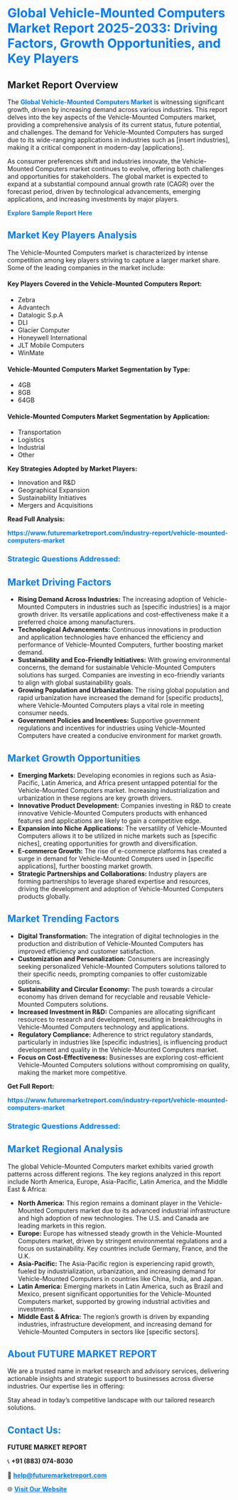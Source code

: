 <h1 style="color: #007BFF;">Global Vehicle-Mounted Computers Market Report 2025-2033: Driving Factors, Growth Opportunities, and Key Players</h1>

<section id="overview">
<h2>Market Report Overview</h2>
<p>The <a href="https://www.futuremarketreport.com/industry-report/vehicle-mounted-computers-market" style="color: #007BFF; text-decoration: none;"><strong>Global Vehicle-Mounted Computers Market</strong></a> is witnessing significant growth, driven by increasing demand across various industries. This report delves into the key aspects of the Vehicle-Mounted Computers market, providing a comprehensive analysis of its current status, future potential, and challenges. The demand for Vehicle-Mounted Computers has surged due to its wide-ranging applications in industries such as [insert industries], making it a critical component in modern-day [applications].</p>
<p>As consumer preferences shift and industries innovate, the Vehicle-Mounted Computers market continues to evolve, offering both challenges and opportunities for stakeholders. The global market is expected to expand at a substantial compound annual growth rate (CAGR) over the forecast period, driven by technological advancements, emerging applications, and increasing investments by major players.</p>
</section>

<section id="overview">
<p><a href="https://www.futuremarketreport.com/request-sample/reportId=92586" style="color: #007BFF; text-decoration: none;"><strong>Explore Sample Report Here</strong></a></p>
</section>

<section id="key-players">
<h2 style="color: #007BFF;">Market Key Players Analysis</h2>
<p>The Vehicle-Mounted Computers market is characterized by intense competition among key players striving to capture a larger market share. Some of the leading companies in the market include:</p>
<h4>Key Players Covered in the Vehicle-Mounted Computers Report:</h4>
<ul><li>Zebra</li><li>Advantech</li><li>Datalogic S.p.A</li><li>DLI</li><li>Glacier Computer</li><li>Honeywell International</li><li>JLT Mobile Computers</li><li>WinMate</li></ul>
<h4>Vehicle-Mounted Computers Market Segmentation by Type:</h4>
<ul><li>4GB</li><li>8GB</li><li>64GB</li></ul>

<h4>Vehicle-Mounted Computers Market Segmentation by Application:</h4>
<ul><li>Transportation</li><li>Logistics</li><li>Industrial</li><li>Other</li></ul>
<p><strong>Key Strategies Adopted by Market Players:</strong></p>
<ul>
<li>Innovation and R&D</li>
<li>Geographical Expansion</li>
<li>Sustainability Initiatives</li>
<li>Mergers and Acquisitions</li>
</ul>
</section>

<section>
<p><strong>Read Full Analysis: </strong></p><a href="https://www.futuremarketreport.com/industry-report/vehicle-mounted-computers-market" style="color: #007BFF; text-decoration: none;"><strong>https://www.futuremarketreport.com/industry-report/vehicle-mounted-computers-market</strong></a>
<h3 style="color: #007BFF;">Strategic Questions Addressed:</h3>
</section>

<section id="driving-factors">
<h2 style="color: #007BFF;">Market Driving Factors</h2>
<ul>
<li><strong>Rising Demand Across Industries:</strong> The increasing adoption of Vehicle-Mounted Computers in industries such as [specific industries] is a major growth driver. Its versatile applications and cost-effectiveness make it a preferred choice among manufacturers.</li>
<li><strong>Technological Advancements:</strong> Continuous innovations in production and application technologies have enhanced the efficiency and performance of Vehicle-Mounted Computers, further boosting market demand.</li>
<li><strong>Sustainability and Eco-Friendly Initiatives:</strong> With growing environmental concerns, the demand for sustainable Vehicle-Mounted Computers solutions has surged. Companies are investing in eco-friendly variants to align with global sustainability goals.</li>
<li><strong>Growing Population and Urbanization:</strong> The rising global population and rapid urbanization have increased the demand for [specific products], where Vehicle-Mounted Computers plays a vital role in meeting consumer needs.</li>
<li><strong>Government Policies and Incentives:</strong> Supportive government regulations and incentives for industries using Vehicle-Mounted Computers have created a conducive environment for market growth.</li>
</ul>
</section>

<section id="growth-opportunities">
<h2 style="color: #007BFF;">Market Growth Opportunities</h2>
<ul>
<li><strong>Emerging Markets:</strong> Developing economies in regions such as Asia-Pacific, Latin America, and Africa present untapped potential for the Vehicle-Mounted Computers market. Increasing industrialization and urbanization in these regions are key growth drivers.</li>
<li><strong>Innovative Product Development:</strong> Companies investing in R&D to create innovative Vehicle-Mounted Computers products with enhanced features and applications are likely to gain a competitive edge.</li>
<li><strong>Expansion into Niche Applications:</strong> The versatility of Vehicle-Mounted Computers allows it to be utilized in niche markets such as [specific niches], creating opportunities for growth and diversification.</li>
<li><strong>E-commerce Growth:</strong> The rise of e-commerce platforms has created a surge in demand for Vehicle-Mounted Computers used in [specific applications], further boosting market growth.</li>
<li><strong>Strategic Partnerships and Collaborations:</strong> Industry players are forming partnerships to leverage shared expertise and resources, driving the development and adoption of Vehicle-Mounted Computers products globally.</li>
</ul>
</section>

<section id="trending-factors">
<h2 style="color: #007BFF;">Market Trending Factors</h2>
<ul>
<li><strong>Digital Transformation:</strong> The integration of digital technologies in the production and distribution of Vehicle-Mounted Computers has improved efficiency and customer satisfaction.</li>
<li><strong>Customization and Personalization:</strong> Consumers are increasingly seeking personalized Vehicle-Mounted Computers solutions tailored to their specific needs, prompting companies to offer customizable options.</li>
<li><strong>Sustainability and Circular Economy:</strong> The push towards a circular economy has driven demand for recyclable and reusable Vehicle-Mounted Computers solutions.</li>
<li><strong>Increased Investment in R&D:</strong> Companies are allocating significant resources to research and development, resulting in breakthroughs in Vehicle-Mounted Computers technology and applications.</li>
<li><strong>Regulatory Compliance:</strong> Adherence to strict regulatory standards, particularly in industries like [specific industries], is influencing product development and quality in the Vehicle-Mounted Computers market.</li>
<li><strong>Focus on Cost-Effectiveness:</strong> Businesses are exploring cost-efficient Vehicle-Mounted Computers solutions without compromising on quality, making the market more competitive.</li>
</ul>
</section>

<section>
<p><strong>Get Full Report: </strong></p><a href="https://www.futuremarketreport.com/industry-report/vehicle-mounted-computers-market" style="color: #007BFF; text-decoration: none;"><strong>https://www.futuremarketreport.com/industry-report/vehicle-mounted-computers-market</strong></a>
<h3 style="color: #007BFF;">Strategic Questions Addressed:</h3>
</section>


<section id="regional-analysis">
<h2 style="color: #007BFF;">Market Regional Analysis</h2>
<p>The global Vehicle-Mounted Computers market exhibits varied growth patterns across different regions. The key regions analyzed in this report include North America, Europe, Asia-Pacific, Latin America, and the Middle East & Africa:</p>
<ul>
<li><strong>North America:</strong> This region remains a dominant player in the Vehicle-Mounted Computers market due to its advanced industrial infrastructure and high adoption of new technologies. The U.S. and Canada are leading markets in this region.</li>
<li><strong>Europe:</strong> Europe has witnessed steady growth in the Vehicle-Mounted Computers market, driven by stringent environmental regulations and a focus on sustainability. Key countries include Germany, France, and the U.K.</li>
<li><strong>Asia-Pacific:</strong> The Asia-Pacific region is experiencing rapid growth, fueled by industrialization, urbanization, and increasing demand for Vehicle-Mounted Computers in countries like China, India, and Japan.</li>
<li><strong>Latin America:</strong> Emerging markets in Latin America, such as Brazil and Mexico, present significant opportunities for the Vehicle-Mounted Computers market, supported by growing industrial activities and investments.</li>
<li><strong>Middle East & Africa:</strong> The region’s growth is driven by expanding industries, infrastructure development, and increasing demand for Vehicle-Mounted Computers in sectors like [specific sectors].</li>
</ul>
</section>

<footer>
<h2 style="color: #007BFF;">About FUTURE MARKET REPORT</h2>
<p>We are a trusted name in market research and advisory services, delivering actionable insights and strategic support to businesses across diverse industries. Our expertise lies in offering:</p>

<p>Stay ahead in today’s competitive landscape with our tailored research solutions.</p>

<h2 style="color: #007BFF;">Contact Us:</h2>
<p><strong>FUTURE MARKET REPORT</strong></p>
<p>📞 <strong>+91 (883) 074-8030</strong></p>
<p>📧 <strong><a href="mailto:help@futuremarketreport.com" style="color: #007BFF;">help@futuremarketreport.com</a></strong></p>
<p>🌐 <strong><a href="https://www.futuremarketreport.com/" style="color: #007BFF;">Visit Our Website</a></strong></p>
</footer>